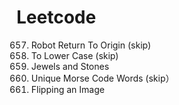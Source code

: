 # Leetcode
657. Robot Return To Origin (skip)
709. To Lower Case (skip)
771. Jewels and Stones
804. Unique Morse Code Words (skip）
832. Flipping an Image